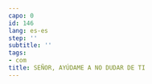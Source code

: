 ```yaml
---
capo: 0
id: 146
lang: es-es
step: ''
subtitle: ''
tags:
- com
title: SEÑOR, AYÚDAME A NO DUDAR DE TI
---
```

